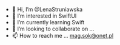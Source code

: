 - 👋 Hi, I’m @LenaStruniawska
- 👀 I’m interested in SwiftUI
- 🌱 I’m currently learning Swift
- 💞️ I’m looking to collaborate on ...
- 📫 How to reach me ... mag.sok@onet.pl

<!---
LenaStruniawska/LenaStruniawska is a ✨ special ✨ repository because its `README.md` (this file) appears on your GitHub profile.
You can click the Preview link to take a look at your changes.
--->
